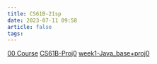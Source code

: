 ```yaml
---
title: CS61B-21sp
date: 2023-07-11 09:58
article: false
tags: 
---
```

[00 Course](00%20Course)
[CS61B-Proj0](CS61B-Proj0)
[week1-Java_base+proj0](week1-Java_base+proj0)